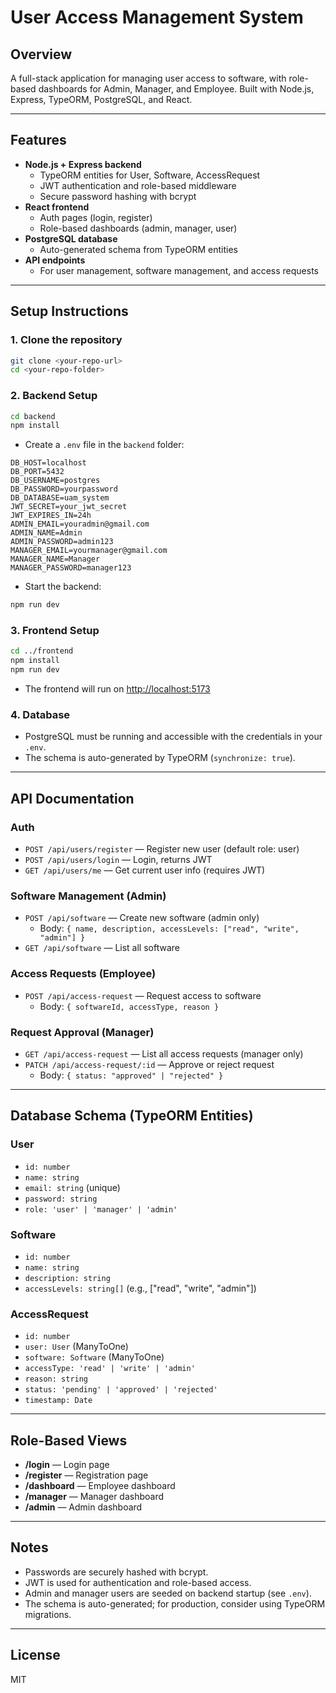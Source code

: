 # User Access Management System

## Overview
A full-stack application for managing user access to software, with role-based dashboards for Admin, Manager, and Employee. Built with Node.js, Express, TypeORM, PostgreSQL, and React.

---

## Features
- **Node.js + Express backend**
  - TypeORM entities for User, Software, AccessRequest
  - JWT authentication and role-based middleware
  - Secure password hashing with bcrypt
- **React frontend**
  - Auth pages (login, register)
  - Role-based dashboards (admin, manager, user)
- **PostgreSQL database**
  - Auto-generated schema from TypeORM entities
- **API endpoints**
  - For user management, software management, and access requests

---

## Setup Instructions

### 1. Clone the repository
```bash
git clone <your-repo-url>
cd <your-repo-folder>
```

### 2. Backend Setup
```bash
cd backend
npm install
```

- Create a `.env` file in the `backend` folder:
```
DB_HOST=localhost
DB_PORT=5432
DB_USERNAME=postgres
DB_PASSWORD=yourpassword
DB_DATABASE=uam_system
JWT_SECRET=your_jwt_secret
JWT_EXPIRES_IN=24h
ADMIN_EMAIL=youradmin@gmail.com
ADMIN_NAME=Admin
ADMIN_PASSWORD=admin123
MANAGER_EMAIL=yourmanager@gmail.com
MANAGER_NAME=Manager
MANAGER_PASSWORD=manager123
```
- Start the backend:
```bash
npm run dev
```

### 3. Frontend Setup
```bash
cd ../frontend
npm install
npm run dev
```
- The frontend will run on [http://localhost:5173](http://localhost:5173)

### 4. Database
- PostgreSQL must be running and accessible with the credentials in your `.env`.
- The schema is auto-generated by TypeORM (`synchronize: true`).

---

## API Documentation

### **Auth**
- `POST /api/users/register` — Register new user (default role: user)
- `POST /api/users/login` — Login, returns JWT
- `GET /api/users/me` — Get current user info (requires JWT)

### **Software Management (Admin)**
- `POST /api/software` — Create new software (admin only)
  - Body: `{ name, description, accessLevels: ["read", "write", "admin"] }`
- `GET /api/software` — List all software

### **Access Requests (Employee)**
- `POST /api/access-request` — Request access to software
  - Body: `{ softwareId, accessType, reason }`

### **Request Approval (Manager)**
- `GET /api/access-request` — List all access requests (manager only)
- `PATCH /api/access-request/:id` — Approve or reject request
  - Body: `{ status: "approved" | "rejected" }`

---

## Database Schema (TypeORM Entities)

### **User**
- `id: number`
- `name: string`
- `email: string` (unique)
- `password: string`
- `role: 'user' | 'manager' | 'admin'`

### **Software**
- `id: number`
- `name: string`
- `description: string`
- `accessLevels: string[]` (e.g., ["read", "write", "admin"])

### **AccessRequest**
- `id: number`
- `user: User` (ManyToOne)
- `software: Software` (ManyToOne)
- `accessType: 'read' | 'write' | 'admin'`
- `reason: string`
- `status: 'pending' | 'approved' | 'rejected'`
- `timestamp: Date`

---

## Role-Based Views
- **/login** — Login page
- **/register** — Registration page
- **/dashboard** — Employee dashboard
- **/manager** — Manager dashboard
- **/admin** — Admin dashboard

---

## Notes
- Passwords are securely hashed with bcrypt.
- JWT is used for authentication and role-based access.
- Admin and manager users are seeded on backend startup (see `.env`).
- The schema is auto-generated; for production, consider using TypeORM migrations.

---

## License
MIT 